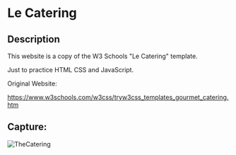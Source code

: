 # Le Catering

## Description
This website is a copy of the W3 Schools "Le Catering" template.

Just to practice HTML CSS and JavaScript.

Original Website:

https://www.w3schools.com/w3css/tryw3css_templates_gourmet_catering.htm

## Capture:

![TheCatering](https://github.com/Bernardo59/TheCatering/blob/main/assets/img/thecatering.png?raw=true) 